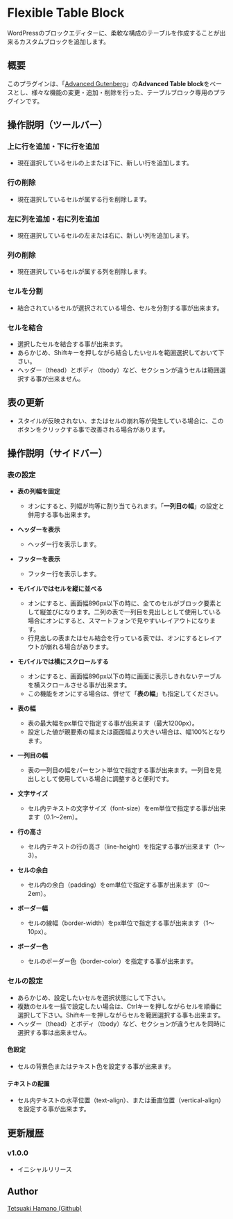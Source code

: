 # Flexible Table Block
WordPressのブロックエディターに、柔軟な構成のテーブルを作成することが出来るカスタムブロックを追加します。

## 概要

このプラグインは、「[Advanced Gutenberg](https://ja.wordpress.org/plugins/advanced-gutenberg/)」の**Advanced Table block**をベースとし、様々な機能の変更・追加・削除を行った、テーブルブロック専用のプラグインです。

## 操作説明（ツールバー）

### 上に行を追加・下に行を追加

+ 現在選択しているセルの上または下に、新しい行を追加します。

### 行の削除

+ 現在選択しているセルが属する行を削除します。

### 左に列を追加・右に列を追加

+ 現在選択しているセルの左または右に、新しい列を追加します。

### 列の削除

+ 現在選択しているセルが属する列を削除します。

### セルを分割

+ 結合されているセルが選択されている場合、セルを分割する事が出来ます。

### セルを結合

+ 選択したセルを結合する事が出来ます。
+ あらかじめ、Shiftキーを押しながら結合したいセルを範囲選択しておいて下さい。
+ ヘッダー（thead）とボディ（tbody）など、セクションが違うセルは範囲選択する事が出来ません。

## 表の更新

+ スタイルが反映されない、またはセルの崩れ等が発生している場合に、このボタンをクリックする事で改善される場合があります。

## 操作説明（サイドバー）

### 表の設定

+ **表の列幅を固定**

  + オンにすると、列幅が均等に割り当てられます。「**一列目の幅**」の設定と併用する事も出来ます。

+ **ヘッダーを表示**

  + ヘッダー行を表示します。

+ **フッターを表示**

  + フッター行を表示します。

+ **モバイルではセルを縦に並べる**
  + オンにすると、画面幅896px以下の時に、全てのセルがブロック要素として縦並びになります。二列の表で一列目を見出しとして使用している場合にオンにすると、スマートフォンで見やすいレイアウトになります。
  + 行見出しの表またはセル結合を行っている表では、オンにするとレイアウトが崩れる場合があります。

+ **モバイルでは横にスクロールする**
  + オンにすると、画面幅896px以下の時に画面に表示しきれないテーブルを横スクロールさせる事が出来ます。
  + この機能をオンにする場合は、併せて「**表の幅**」も指定してください。

+ **表の幅**

  + 表の最大幅をpx単位で指定する事が出来ます（最大1200px）。
  + 設定した値が親要素の幅または画面幅より大きい場合は、幅100%となります。

+ **一列目の幅**

  + 表の一列目の幅をパーセント単位で指定する事が出来ます。一列目を見出しとして使用している場合に調整すると便利です。

+ **文字サイズ**
  + セル内テキストの文字サイズ（font-size）をem単位で指定する事が出来ます（0.1～2em）。

+ **行の高さ**
  + セル内テキストの行の高さ（line-height）を指定する事が出来ます（1～3）。

+ **セルの余白**
  + セル内の余白（padding）をem単位で指定する事が出来ます（0～2em）。

+ **ボーダー幅**
  + セルの線幅（border-width）をpx単位で指定する事が出来ます（1～10px）。

+ **ボーダー色**
  + セルのボーダー色（border-color）を指定する事が出来ます。


### セルの設定

+ あらかじめ、設定したいセルを選択状態にして下さい。
+ 複数のセルを一括で設定したい場合は、Ctrlキーを押しながらセルを順番に選択して下さい。Shiftキーを押しながらセルを範囲選択する事も出来ます。
+ ヘッダー（thead）とボディ（tbody）など、セクションが違うセルを同時に選択する事は出来ません。

#### 色設定

+ セルの背景色またはテキスト色を設定する事が出来ます。

#### テキストの配置

+ セル内テキストの水平位置（text-align）、または垂直位置（vertical-align）を設定する事が出来ます。

## 更新履歴

### v1.0.0

+ イニシャルリリース

## Author

[Tetsuaki Hamano (Github)](https://github.com/t-hamano)
